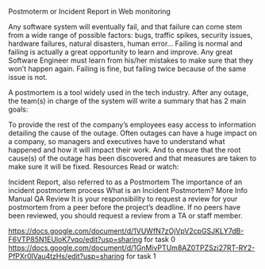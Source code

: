 Postmoterm or Incident Report in  Web monitoring

Any software system will eventually fail, and that failure can come stem from a wide range of possible factors: bugs, traffic spikes, security issues, hardware failures, natural disasters, human error… Failing is normal and failing is actually a great opportunity to learn and improve. Any great Software Engineer must learn from his/her mistakes to make sure that they won’t happen again. Failing is fine, but failing twice because of the same issue is not.

A postmortem is a tool widely used in the tech industry. After any outage, the team(s) in charge of the system will write a summary that has 2 main goals:

To provide the rest of the company’s employees easy access to information detailing the cause of the outage. Often outages can have a huge impact on a company, so managers and executives have to understand what happened and how it will impact their work.
And to ensure that the root cause(s) of the outage has been discovered and that measures are taken to make sure it will be fixed.
Resources
Read or watch:

Incident Report, also referred to as a Postmortem
The importance of an incident postmortem process
What is an Incident Postmortem?
More Info
Manual QA Review
It is your responsibility to request a review for your postmortem from a peer before the project’s deadline. If no peers have been reviewed, you should request a review from a TA or staff member.

https://docs.google.com/document/d/1VUWfN7zOjVpV2cpGSJKLY7dB-F6VTP85N1EUloK7vqo/edit?usp=sharing for task 0
https://docs.google.com/document/d/1GnMivPTUm8AZ0TPZSzi27RT-RY2-PfPXr0lVau4tzHs/edit?usp=sharing for task 1
